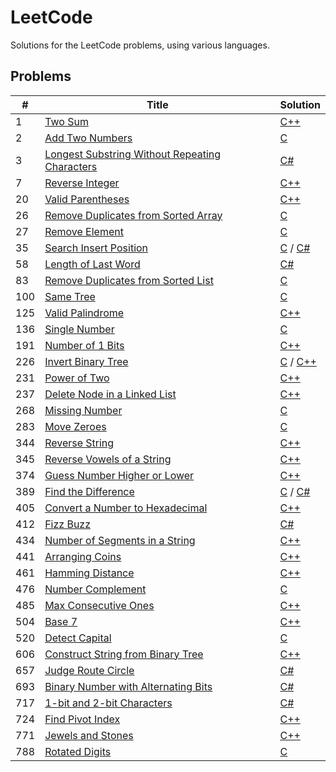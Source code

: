 # LeetCode
Solutions for the LeetCode problems, using various languages.

## Problems
\# | Title | Solution
--- | --- | ---
1 | [Two Sum](https://leetcode.com/problems/two-sum/) | [C++](https://github.com/Krazune/LeetCode/blob/master/Projects/problem_1/c++/solution.cpp)
2 | [Add Two Numbers](https://leetcode.com/problems/add-two-numbers/) | [C](https://github.com/Krazune/LeetCode/blob/master/Projects/problem_2/c/solution.c)
3 | [Longest Substring Without Repeating Characters](https://leetcode.com/problems/longest-substring-without-repeating-characters/) | [C#](https://github.com/Krazune/LeetCode/blob/master/Projects/problem_3/c%23/solution.cs)
7 | [Reverse Integer](https://leetcode.com/problems/reverse-integer/description/) | [C++](https://github.com/Krazune/LeetCode/blob/master/Projects/problem_7/c++/solution.cpp)
20 | [Valid Parentheses](https://leetcode.com/problems/valid-parentheses/) | [C++](https://github.com/Krazune/LeetCode/blob/master/Projects/problem_20/c++/solution.cpp)
26 | [Remove Duplicates from Sorted Array](https://leetcode.com/problems/remove-duplicates-from-sorted-array/) | [C](https://github.com/Krazune/LeetCode/blob/master/Projects/problem_26/c/solution.c)
27 | [Remove Element](https://leetcode.com/problems/remove-element/) | [C](https://github.com/Krazune/LeetCode/blob/master/Projects/problem_27/c/solution.c)
35 | [Search Insert Position](https://leetcode.com/problems/search-insert-position/) | [C](https://github.com/Krazune/LeetCode/blob/master/Projects/problem_35/c/solution.c) / [C#](https://github.com/Krazune/LeetCode/blob/master/Projects/problem_35/c%23/solution.cs)
58 | [Length of Last Word](https://leetcode.com/problems/length-of-last-word/) | [C#](https://github.com/Krazune/LeetCode/blob/master/Projects/problem_58/c%23/solution.cs)
83 | [Remove Duplicates from Sorted List](https://leetcode.com/problems/remove-duplicates-from-sorted-list/) | [C](https://github.com/Krazune/LeetCode/blob/master/Projects/problem_83/c/solution.c)
100 | [Same Tree](https://leetcode.com/problems/same-tree/) | [C](https://github.com/Krazune/LeetCode/blob/master/Projects/problem_100/c/solution.c)
125 | [Valid Palindrome](https://leetcode.com/problems/valid-palindrome/) | [C++](https://github.com/Krazune/LeetCode/blob/master/Projects/problem_125/c++/solution.cpp)
136 | [Single Number](https://leetcode.com/problems/single-number/) | [C](https://github.com/Krazune/LeetCode/blob/master/Projects/problem_136/c/solution.c)
191 | [Number of 1 Bits](https://leetcode.com/problems/number-of-1-bits/) | [C++](https://github.com/Krazune/LeetCode/blob/master/Projects/problem_191/c++/solution.cpp)
226 | [Invert Binary Tree](https://leetcode.com/problems/invert-binary-tree/) | [C](https://github.com/Krazune/LeetCode/blob/master/Projects/problem_226/c/solution.c) / [C++](https://github.com/Krazune/LeetCode/blob/master/Projects/problem_226/c++/solution.cpp)
231 | [Power of Two](https://leetcode.com/problems/power-of-two/) | [C++](https://github.com/Krazune/LeetCode/blob/master/Projects/problem_231/c++/solution.cpp)
237 | [Delete Node in a Linked List](https://leetcode.com/problems/delete-node-in-a-linked-list/) | [C++](https://github.com/Krazune/LeetCode/blob/master/Projects/problem_237/c++/solution.cpp)
268 | [Missing Number](https://leetcode.com/problems/missing-number/) | [C](https://github.com/Krazune/LeetCode/blob/master/Projects/problem_268/c/solution.c)
283 | [Move Zeroes](https://leetcode.com/problems/move-zeroes/) | [C](https://github.com/Krazune/LeetCode/blob/master/Projects/problem_283/c/solution.c)
344 | [Reverse String](https://leetcode.com/problems/reverse-string/) | [C++](https://github.com/Krazune/LeetCode/blob/master/Projects/problem_344/c++/solution.cpp)
345 | [Reverse Vowels of a String](https://leetcode.com/problems/reverse-vowels-of-a-string/) | [C++](https://github.com/Krazune/LeetCode/blob/master/Projects/problem_345/c++/solution.cpp)
374 | [Guess Number Higher or Lower](https://leetcode.com/problems/guess-number-higher-or-lower/) | [C++](https://github.com/Krazune/LeetCode/blob/master/Projects/problem_374/c++/solution.cpp)
389 | [Find the Difference](https://leetcode.com/problems/find-the-difference/) | [C](https://github.com/Krazune/LeetCode/blob/master/Projects/problem_389/c/solution.c) / [C#](https://github.com/Krazune/LeetCode/blob/master/Projects/problem_389/c%23/solution.cs)
405 | [Convert a Number to Hexadecimal](https://leetcode.com/problems/convert-a-number-to-hexadecimal/) | [C++](https://github.com/Krazune/LeetCode/blob/master/Projects/problem_405/c++/solution.cpp)
412 | [Fizz Buzz](https://leetcode.com/problems/fizz-buzz/) | [C#](https://github.com/Krazune/LeetCode/blob/master/Projects/problem_412/c%23/solution.cs)
434 | [Number of Segments in a String](https://leetcode.com/problems/number-of-segments-in-a-string/) | [C++](https://github.com/Krazune/LeetCode/blob/master/Projects/problem_434/c++/solution.cpp)
441 | [Arranging Coins](https://leetcode.com/problems/arranging-coins/) | [C++](https://github.com/Krazune/LeetCode/blob/master/Projects/problem_441/c++/solution.cpp)
461 | [Hamming Distance](https://leetcode.com/problems/hamming-distance/) | [C++](https://github.com/Krazune/LeetCode/blob/master/Projects/problem_461/c++/solution.cpp)
476 | [Number Complement](https://leetcode.com/problems/number-complement/) | [C](https://github.com/Krazune/LeetCode/blob/master/Projects/problem_476/c/solution.c)
485 | [Max Consecutive Ones](https://leetcode.com/problems/max-consecutive-ones/) | [C++](https://github.com/Krazune/LeetCode/blob/master/Projects/problem_485/c++/solution.cpp)
504 | [Base 7](https://leetcode.com/problems/base-7/) | [C++](https://github.com/Krazune/LeetCode/blob/master/Projects/problem_504/c++/solution.cpp)
520 | [Detect Capital](https://leetcode.com/problems/detect-capital/) | [C](https://github.com/Krazune/LeetCode/blob/master/Projects/problem_520/c/solution.c)
606 | [Construct String from Binary Tree](https://leetcode.com/problems/construct-string-from-binary-tree/) | [C++](https://github.com/Krazune/LeetCode/blob/master/Projects/problem_606/c++/solution.cpp)
657 | [Judge Route Circle](https://leetcode.com/problems/judge-route-circle/) | [C#](https://github.com/Krazune/LeetCode/blob/master/Projects/problem_657/c%23/solution.cs)
693 | [Binary Number with Alternating Bits](https://leetcode.com/problems/binary-number-with-alternating-bits/) | [C#](https://github.com/Krazune/LeetCode/blob/master/Projects/problem_693/c%23/solution.cs)
717 | [1-bit and 2-bit Characters](https://leetcode.com/problems/1-bit-and-2-bit-characters/) | [C#](https://github.com/Krazune/LeetCode/blob/master/Projects/problem_717/c%23/solution.cs)
724 | [Find Pivot Index](https://leetcode.com/problems/find-pivot-index/) | [C++](https://github.com/Krazune/LeetCode/blob/master/Projects/problem_724/c++/solution.cpp)
771 | [Jewels and Stones](https://leetcode.com/problems/jewels-and-stones/) | [C++](https://github.com/Krazune/LeetCode/blob/master/Projects/problem_771/c++/solution.cpp)
788 | [Rotated Digits](https://leetcode.com/problems/rotated-digits/) | [C](https://github.com/Krazune/LeetCode/blob/master/Projects/problem_788/c/solution.c)